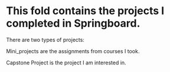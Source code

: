 # This fold contains the projects I completed in Springboard. #

There are two types of projects:

Mini_projects are the assignments from courses I took. 

Capstone Project is the project I am interested in. 
